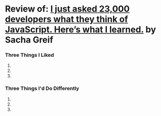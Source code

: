 # Review of: [I just asked 23,000 developers what they think of JavaScript. Here’s what I learned.](https://medium.freecodecamp.org/i-just-asked-23-000-developers-what-they-think-of-javascript-heres-what-i-learned-9a06b61998fa) by Sacha Greif

### Three Things I Liked

1.

2.

3.

### Three Things I'd Do Differently

1.

2.

3.
